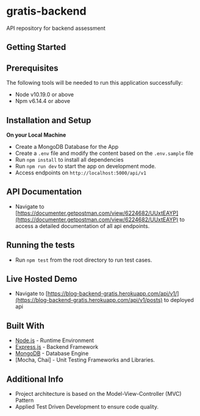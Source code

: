 # gratis-backend
API repository for backend assessment

## Getting Started

## Prerequisites

The following tools will be needed to run this application successfully:

- Node v10.19.0 or above
- Npm v6.14.4 or above

## Installation and Setup

**On your Local Machine**

- Create a MongoDB Database for the App
- Create a `.env` file and modify the content based on the `.env.sample` file
- Run `npm install` to install all dependencies
- Run `npm run dev` to start the app on development mode.
- Access endpoints on `http://localhost:5000/api/v1`

## API Documentation
- Navigate to [https://documenter.getpostman.com/view/6224682/UUxtEAYP](https://documenter.getpostman.com/view/6224682/UUxtEAYP) to access
  a detailed documentation of all api endpoints.

## Running the tests
- Run `npm test` from the root directory to run test cases.

## Live Hosted Demo
-  Navigate to [https://blog-backend-gratis.herokuapp.com/api/v1/](https://blog-backend-gratis.herokuapp.com/api/v1/posts) to deployed api

## Built With
- [Node.js](http://www.nodejs.org/) - Runtime Environment
- [Express.js](https://expressjs.com) - Backend Framework
- [MongoDB](https://mongodb.com) - Database Engine
- [Mocha, Chai] - Unit Testing Frameworks and Libraries.

## Additional Info
- Project architecture is based on the Model-View-Controller (MVC) Pattern
- Applied Test Driven Development to ensure code quality.